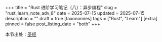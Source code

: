 +++
title = "Rust 进阶学习笔记（八）：异步编程"
slug = "rust_learn_note_adv_8"
date = 2025-07-15
updated = 2025-07-15
description = ""
draft = true
[taxonomies]
tags = ["Rust", "Learn"]
[extra]
pinned = false
post_listing_date = "both"
+++

本节出处：[圣经 ]()

